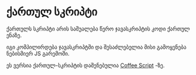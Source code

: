 ქართულ სკრიპტი
=====

ქართულს სკრიპტი არის საშუალება წერო ჯავასკრიპტის კოდი ქართულ ენაზე.

იგი კომპილირდება ჯავასკრიპტში და შესაძლებელია მისი გამოყენება ნებისმიერ JS გარემოში.


ეს ვერსია ქართულ-სკრიპტის დაშენებულია [Coffee Script](http://coffeescript.org/ "Coffee Script") -ზე.
